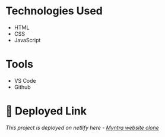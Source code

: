 # Technologies Used
* HTML
* CSS
* JavaScript

# Tools
* VS Code
* Github
# **🔗 Deployed Link**
_This project is deployed on netlify here - [Myntra website clone](https://github.com/geetamakadi123/Myntra-Clone)_
